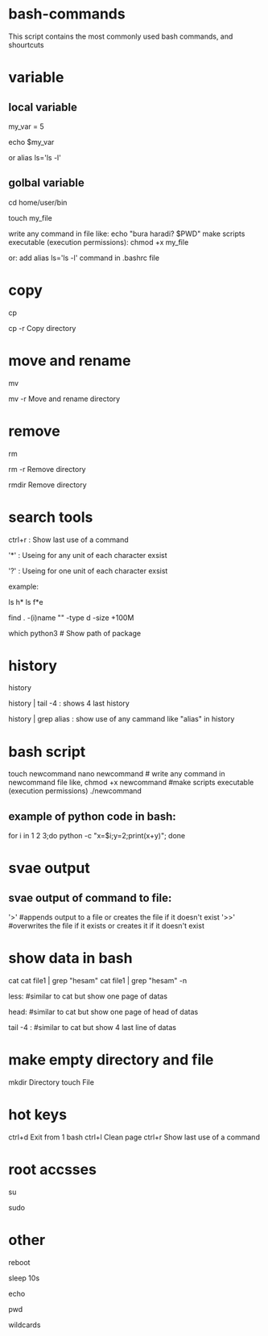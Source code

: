 # bash-commands
This script contains the most commonly used bash commands, and shourtcuts

# variable 

local variable
--------------
my_var = 5

echo $my_var

or
alias ls='ls -l'


golbal variable
---------------
cd home/user/bin

touch my_file

write any command in file like: 
echo "bura haradi? $PWD"
make scripts executable (execution permissions):
chmod +x my_file  

or:
add alias ls='ls -l' command in .bashrc file


# copy  

cp

cp -r  Copy directory


# move and rename 

mv

mv -r  Move and rename directory


# remove 

rm

rm -r  Remove directory

rmdir  Remove directory



# search tools 

ctrl+r : Show last use of a command

'*' : Useing for any unit of each character exsist

'?' : Useing for one unit of each character exsist

example:

ls h*
ls f*e

find . -(i)name ""  -type d -size +100M 

which python3 # Show path of package





# history 

history

history | tail -4 : shows 4 last history

history | grep alias : show use of any cammand like "alias" in history



 # bash script

touch newcommand
nano newcommand # write any command in newcommand file like,
chmod +x newcommand #make scripts executable (execution permissions) 
./newcommand 


example of python code in bash:
-------------------------------
for i in 1 2 3;do python -c "x=$i;y=2;print(x+y)"; done


# svae output 

svae output of command to file:
------------------------------
'>'   #appends output to a file or creates the file if it doesn't exist
'>>'  #overwrites the file if it exists or creates it if it doesn't exist


# show data in bash 

cat
cat file1 | grep "hesam" 
cat file1 | grep "hesam" -n

less: #similar to cat but show one page of datas

head: #similar to cat but show one page of head of datas

tail -4 :  #similar to cat but show 4 last line of datas



# make empty directory and file 

mkdir   Directory
touch   File



# hot keys 

ctrl+d Exit from 1 bash
ctrl+l Clean page
ctrl+r Show last use of a command



# root accsses 

su

sudo 



# other 

reboot

sleep 10s

echo

pwd

wildcards

